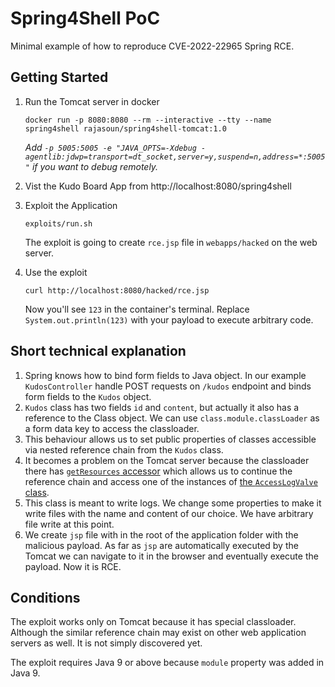# Spring4Shell PoC

Minimal example of how to reproduce CVE-2022-22965 Spring RCE.

## Getting Started

1. Run the Tomcat server in docker
    ```shell
    docker run -p 8080:8080 --rm --interactive --tty --name spring4shell rajasoun/spring4shell-tomcat:1.0
    ```
    _Add `-p 5005:5005 -e "JAVA_OPTS=-Xdebug -agentlib:jdwp=transport=dt_socket,server=y,suspend=n,address=*:5005"` if you want to debug remotely._

2. Vist the Kudo Board App from http://localhost:8080/spring4shell

3. Exploit the Application
    ```shell
    exploits/run.sh 
    ```
    The exploit is going to create `rce.jsp` file in  `webapps/hacked` on the web server.

4. Use the exploit
    ```shell
    curl http://localhost:8080/hacked/rce.jsp
    ```
    Now you'll see `123` in the container's terminal. 
    Replace `System.out.println(123)` with your payload to execute arbitrary code.

## Short technical explanation

1. Spring knows how to bind form fields to Java object. In our example `KudosController` handle POST requests on `/kudos` endpoint and binds form fields to the `Kudos` object.
2. `Kudos` class has two fields `id` and `content`, but actually it also has a reference to the Class object. We can use `class.module.classLoader` as a form data key to access the classloader.
3. This behaviour allows us to set public properties of classes accessible via nested reference chain from the `Kudos` class. 
4. It becomes a problem on the Tomcat server because the classloader there has [`getResources` accessor](https://tomcat.apache.org/tomcat-8.0-doc/api/org/apache/catalina/loader/WebappClassLoaderBase.html#getResources()) which allows us to continue the reference chain and access one of the instances of [the `AccessLogValve` class](https://tomcat.apache.org/tomcat-9.0-doc/api/org/apache/catalina/valves/AccessLogValve.html).
5. This class is meant to write logs. We change some properties to make it write files with the name and content of our choice. We have arbitrary file write at this point.
6. We create `jsp` file with in the root of the application folder with the malicious payload. As far as `jsp` are automatically executed by the Tomcat we can navigate to it in the browser and eventually execute the payload. Now it is RCE.

## Conditions

The exploit works only on Tomcat because it has special classloader. Although the similar reference chain may exist on other web application servers as well. It is not simply discovered yet.

The exploit requires Java 9 or above because `module` property was added in Java 9.

